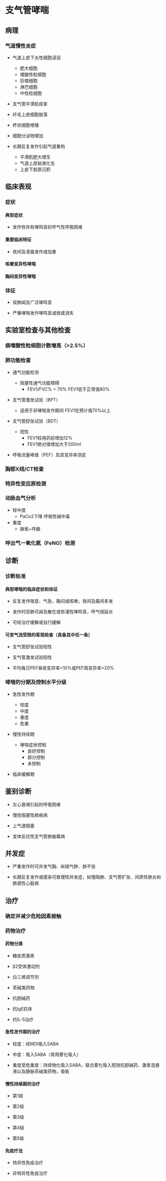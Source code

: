 # 支气管哮喘

## 病理

### 气道慢性炎症

- 气道上皮下炎性细胞浸润

    - 肥大细胞
    - 嗜酸性粒细胞
    - 巨噬细胞
    - 淋巴细胞
    - 中性粒细胞
- 支气管平滑肌痉挛
- 纤毛上皮细胞脱落
- 杯状细胞增殖
- 细胞分泌物增加
- 长期反复发作引起气道重构
  - 平滑肌肥大增生
  - 气道上皮粘液化生
  - 上皮下胶原沉积

 

## 临床表现

### 症状

#### 典型症状

- 发作性伴有哮鸣音的呼气性呼吸困难
  
#### 重要临床特征

- 夜间及凌晨发作或加重

#### 咳嗽变异性哮喘

#### 胸闷变异性哮喘

### 体征

- 双肺闻及广泛哮鸣音

- 严重哮喘发作哮鸣音减弱或消失

## 实验室检查与其他检查

### 痰嗜酸性粒细胞计数增高（>2.5%）

### 肺功能检查

- 通气功能检测
    - 阻塞性通气功能障碍
        - FEV1/FVC% < 70% FEV1低于正常值80%

- 支气管激发试验（BPT）
    - 适用于非哮喘发作期间 FEV1在预计值70%以上
- 支气管舒张试验（BDT）
  - 阳性
    - FEV1较用药前增加12%
    - FEV1绝对值增加大于200ml

- 呼吸流量峰值（PEF）及其变异率测定

### 胸部X线/CT检查

### 特异性变应原检测

### 动脉血气分析
- 轻中度 
    - PaCo2下降 呼吸性碱中毒
- 重度 
  - 缺氧+呼酸

### 呼出气一氧化氮（FeNO）检测

## 诊断

### 诊断标准

#### 典型哮喘的临床症状和体征

- 反复发作喘息、气急，胸闷或咳嗽，夜间及晨间多发

- 发作时双肺可闻及散在或弥漫性哮鸣音，呼气相延长

- 可经治疗缓解或自行缓解

#### 可变气流受限的客观检查（具备其中任一条）

- 支气管舒张试验阳性

- 支气管激发试验阳性
  
- 平均每日PEF昼夜变异率>10%或PEF周变异率>20%
  
### 哮喘的分期及控制水平分级

- 急性发作期

    - 轻度 
    - 中度 
    - 重度
    - 危重 
  
- 慢性持续期

    - 哮喘症状控制
      - 良好控制
      - 部分控制
      - 未控制
  
- 临床缓解期

## 鉴别诊断

- 左心衰竭引起的呼吸困难

- 慢性阻塞性肺疾病

- 上气道阻塞

- 变体反应性支气管肺曲霉病

## 并发症

- 严重发作时可并发气胸、纵隔气肿、肺不张

- 长期反复发作或感染可致慢性并发症，如慢阻肺、支气管扩张、间质性肺炎和肺源性心脏病

## 治疗

### 确定并减少危险因素接触

### 药物治疗

#### 药物分类

- 糖皮质激素

- β2受体激动剂

- 白三烯调节剂

- 茶碱类药物

- 抗胆碱药

- 抗IgE抗体

- 抗IL-5治疗

#### 急性发作期的治疗

- 轻度：经MDI吸入SABA

- 中度：吸入SABA（常用雾化吸入）

- 重度至危重度：持续物化吸入SABA，联合雾化吸入短效抗胆碱药、激素混悬液以及静脉茶碱类药物，吸氧

#### 慢性持续期的治疗
- 第1级

- 第2级

- 第3级

- 第4级

- 第5级
  
#### 免疫疗法

- 特异性免疫治疗

- 非特异性免疫治疗